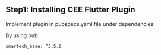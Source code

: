 ## Step1: Installing CEE Flutter Plugin

Implement plugin in pubspecs.yaml file under dependencies:

By using pub
```
smartech_base: ^3.5.0
```